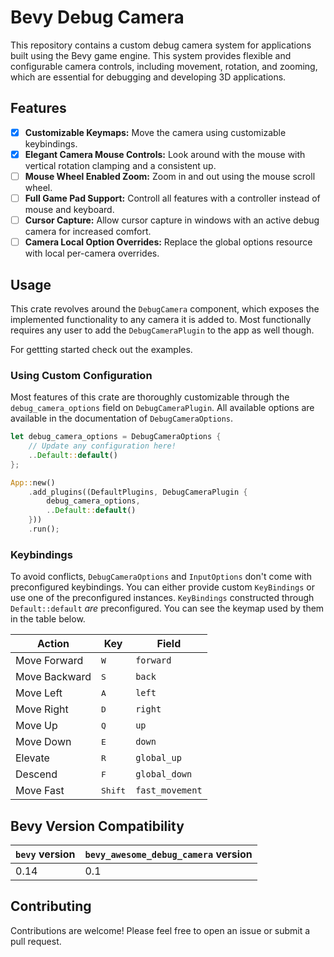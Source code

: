 # Bevy Debug Camera

This repository contains a custom debug camera system for applications built
using the Bevy game engine. This system provides flexible and configurable
camera controls, including movement, rotation, and zooming, which are essential
for debugging and developing 3D applications.

## Features

- [x] **Customizable Keymaps:** Move the camera using customizable
        keybindings.
- [x] **Elegant Camera Mouse Controls:** Look around with the mouse with
        vertical rotation clamping and a consistent up.
- [ ] **Mouse Wheel Enabled Zoom:** Zoom in and out using the mouse scroll wheel.
- [ ] **Full Game Pad Support:** Controll all features with a controller
        instead of mouse and keyboard.
- [ ] **Cursor Capture:** Allow cursor capture in windows with an active debug
        camera for increased comfort.
- [ ] **Camera Local Option Overrides:** Replace the global options resource
        with local per-camera overrides.

## Usage

This crate revolves around the `DebugCamera` component, which exposes the
implemented functionality to any camera it is added to. Most functionally
requires any user to add the `DebugCameraPlugin` to the app as well though.

For gettting started check out the examples.

### Using Custom Configuration

Most features of this crate are thoroughly customizable through the
`debug_camera_options` field on `DebugCameraPlugin`. All available options are
available in the documentation of `DebugCameraOptions`.

```rust
let debug_camera_options = DebugCameraOptions {
    // Update any configuration here!
    ..Default::default()
};

App::new()
    .add_plugins((DefaultPlugins, DebugCameraPlugin {
        debug_camera_options,
        ..Default::default()
    }))
    .run();
```

### Keybindings

To avoid conflicts, `DebugCameraOptions` and `InputOptions` don't come with
preconfigured keybindings. You can either provide custom `KeyBindings` or use
one of the preconfigured instances. `KeyBindings` constructed through
`Default::default` _are_ preconfigured. You can see the keymap used by them in
the table below.

| Action        | Key                   | Field           |
| ------------- | --------------------- | --------------- |
| Move Forward  | <kbd>W</kbd>          | `forward`       |
| Move Backward | <kbd>S</kbd>          | `back`          |
| Move Left     | <kbd>A</kbd>          | `left`          |
| Move Right    | <kbd>D</kbd>          | `right`         |
| Move Up       | <kbd>Q</kbd>          | `up`            |
| Move Down     | <kbd>E</kbd>          | `down`          |
| Elevate       | <kbd>R</kbd>          | `global_up`     |
| Descend       | <kbd>F</kbd>          | `global_down`   |
| Move Fast     | <kbd>Shift</kbd>      | `fast_movement` |

## Bevy Version Compatibility

| `bevy` version | `bevy_awesome_debug_camera` version  |
| -------------- | ------------------------------------ |
| 0.14           | 0.1                                  |

## Contributing

Contributions are welcome! Please feel free to open an issue or submit a pull request.

